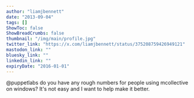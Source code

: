 ```yaml
---
author: "liamjbennett"
date: "2013-09-04"
tags: []
ShowToc: false
ShowBreadCrumbs: false
thumbnail: "/img/main/profile.jpg"
twitter_link: "https://x.com/liamjbennett/status/375208759426949121"
mastodon_link: ""
bluesky_link: ""
linkedin_link: ""
expiryDate: "2016-01-01"
---
```


@puppetlabs do you have any rough numbers for people using mcollective on windows? It's not easy and I want to help make it better.

